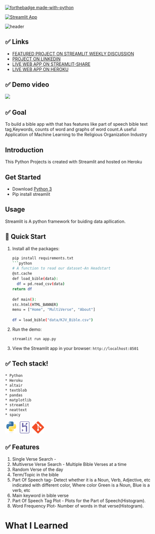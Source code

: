 
[![forthebadge made-with-python](http://ForTheBadge.com/images/badges/made-with-python.svg)](https://www.python.org/)

[![Streamlit App](https://static.streamlit.io/badges/streamlit_badge_black_white.svg)](https://share.streamlit.io/gift-ojeabulu/streamlit-bible-app/main/app.py)


![header](https://capsule-render.vercel.app/api?type=wave&color=gradient&height=300&section=header&text=Bible-Text%20Analysis&fontSize=90)



## ✅ Links
* [FEATURED PROJECT ON STREAMLIT WEEKLY DISCUSSION](https://www.linkedin.com/posts/gift-ojabu_streamlit-nlp-machinelearningsolutions-activity-6769922510034083840-zHUL) 
* [PROJECT ON LINKEDIN](https://www.linkedin.com/posts/gift-ojabu_webappdevelopment-pythonprogramming-streamlit-activity-6764841612100046849-0Ok3)
* [LIVE WEB APP ON STREAMLIT-SHARE](https://share.streamlit.io/gift-ojeabulu/streamlit-bible-app/main/app.py)
* [LIVE WEB APP ON HEROKU](https://bibleapp-analysis.herokuapp.com/)

## ✅  Demo video
![](https://github.com/Gift-Ojeabulu/BibleText-Analysis/blob/main/1st_Bibleapp.gif)

  






## ✅ Goal
To build a bible app with that has features like part of speech bible text tag,Keywords, counts of word and graphs of word count.A useful Application of Machine Learning to the Religious Organization Industry


## Introduction

This Python Projects is created with Streamlit and hosted on Heroku 
## Get Started

- Download [Python 3](https://python.org/downloads)
- Pip install streamlit

## Usage

Streamlit is A python framework for buiding data apllication.









## 🚀 Quick Start

1. Install all the packages:
    ```bash
    pip install requirements.txt
    ```python
    # A function to read our dataset-An Headstart
   @st.cache
   def load_bible(data):
      df = pd.read_csv(data)
    return df
    
    def main():
    stc.html(HTML_BANNER)
    menu = ["Home", "MultiVerse", "About"]

    df = load_bible("data/KJV_Bible.csv")
      ```    
2.  Run the demo:
    ```bash
    streamlit run app.py
    ```
3.  View the Streamlit app in your browser: `http://localhost:8501`









## ✅ Tech stack!
    * Python
    * Heroku
    * altair
    * textblob
    * pandas
    * matplotlib
    * streamlit
    * neattext
    * spacy
    
<code><img height="40" src="https://raw.githubusercontent.com/devicons/devicon/master/icons/python/python-original.svg" title="python"></code>
<code><img height="40" src="https://raw.githubusercontent.com/devicons/devicon/master/icons/heroku/heroku-original.svg" title="heroku"></code>
<code><img height="40" src="https://raw.githubusercontent.com/devicons/devicon/master/icons/git/git-original.svg" title="git"></code>



## ✅ Features
1. Single Verse Search -
2. Multiverse Verse Search - Multiple Bible Verses at a time
3. Random Verse of the day
4. Term/Topic in the bible
5. Part Of Speech tag- Detect whether it is a Noun, Verb, Adjective, etc
indicated with different color, Where color Green is a Noun, Blue is a verb, etc
6. Main keyword in bible verse
7. Part Of Speech Tag Plot - Plots for the Part of Speech(Histogram).
8. Word Frequency Plot- Number of words in that verse(Histogram).



# What I Learned
<ul> 
</ul>




